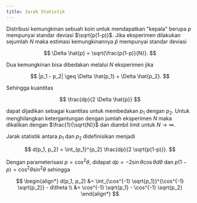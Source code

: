 ```yaml
---
title: Jarak Statistik
---
```


Distribusi kemungkinan sebuah koin untuk mendapatkan "kepala" berupa $p$ mempunyai standar deviasi $\sqrt{p(1-p)}$. Jika eksperimen dilakukan 
sejumlah $N$ maka estimasi kemungkinannya $\hat{p}$ mempunyai standar deviasi

$$
\Delta \hat{p} = \sqrt{\frac{p(1-p)}{N}}.
$$

Dua kemungkinan bisa dibedakan melalui $N$ eksperimen jika 

$$
|p_1 - p_2| \geq \Delta \hat{p_1} + \Delta \hat{p_2}.
$$

Sehingga kuantitas 

$$
\frac{dp}{2 \Delta \hat{p}}
$$

dapat dijadikan sebagai kuantitas untuk membedakan $p_1$ dengan $p_2$. Untuk menghilangkan ketergantungan dengan jumlah eksperimen $N$ 
maka dikalikan dengan $\frac{1}{\sqrt{N}}$ dan diambil limit untuk $N \rightarrow \infty$. 

Jarak statistik antara $p_1$ dan $p_2$ didefinisikan menjadi

$$
d(p_1, p_2) = \int_{p_1}^{p_2} \frac{dp}{2 \sqrt{p(1-p)}}.
$$

Dengan parameterisasi $p = \cos^2 \theta$, didapat $dp = -2 \sin \theta \cos \theta d\theta$ dan $p(1-p) = \cos^2 \theta \sin^2 \theta$ sehingga 

$$
\begin{align*}
d(p_1, p_2) &= \int_{\cos^{-1} \sqrt{p_1}}^{\cos^{-1} \sqrt{p_2}} - d\theta \\
&= \cos^{-1} \sqrt{p_1} - \cos^{-1} \sqrt{p_2}
\end{align*}
$$

